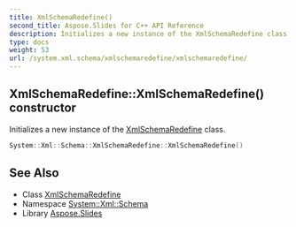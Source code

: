 ```yaml
---
title: XmlSchemaRedefine()
second_title: Aspose.Slides for C++ API Reference
description: Initializes a new instance of the XmlSchemaRedefine class.
type: docs
weight: 53
url: /system.xml.schema/xmlschemaredefine/xmlschemaredefine/
---
```

## XmlSchemaRedefine::XmlSchemaRedefine() constructor


Initializes a new instance of the [XmlSchemaRedefine](../) class.

```cpp
System::Xml::Schema::XmlSchemaRedefine::XmlSchemaRedefine()
```

## See Also

* Class [XmlSchemaRedefine](../)
* Namespace [System::Xml::Schema](../../)
* Library [Aspose.Slides](../../../)
